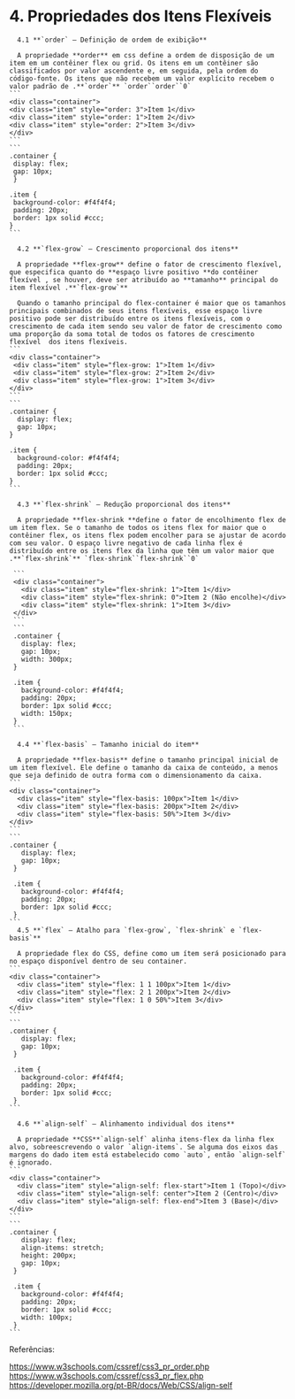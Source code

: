  # 4. Propriedades dos Itens Flexíveis

      4.1 **`order` – Definição de ordem de exibição**

      A propriedade **order** em css define a ordem de disposição de um item em um contêiner flex ou grid. Os itens em um contêiner são classificados por valor ascendente e, em seguida, pela ordem do código-fonte. Os itens que não recebem um valor explícito recebem o valor padrão de .**`order`** `order``order``0`
    ```
    <div class="container">
    <div class="item" style="order: 3">Item 1</div>
    <div class="item" style="order: 1">Item 2</div>
    <div class="item" style="order: 2">Item 3</div>
    </div>
    ```
    ```
    .container {
     display: flex;
     gap: 10px;
     }

    .item {
     background-color: #f4f4f4;
     padding: 20px;
     border: 1px solid #ccc;
    }
    ```

      4.2 **`flex-grow` – Crescimento proporcional dos itens**

      A propriedade **flex-grow** define o fator de crescimento flexível, que especifica quanto do **espaço livre positivo **do contêiner flexível , se houver, deve ser atribuído ao **tamanho** principal do item flexível .**`flex-grow`** 

      Quando o tamanho principal do flex-container é maior que os tamanhos  principais combinados de seus itens flexíveis, esse espaço livre  positivo pode ser distribuído entre os itens flexíveis, com o  crescimento de cada item sendo seu valor de fator de crescimento como  uma proporção da soma total de todos os fatores de crescimento flexível  dos itens flexíveis.
    ```
    <div class="container">
     <div class="item" style="flex-grow: 1">Item 1</div>
     <div class="item" style="flex-grow: 2">Item 2</div>
     <div class="item" style="flex-grow: 1">Item 3</div>
    </div>
    ```
    ```
    .container {
      display: flex;
      gap: 10px;
    }
    
    .item {
      background-color: #f4f4f4;
      padding: 20px;
      border: 1px solid #ccc;
    }
    ```

      4.3 **`flex-shrink` – Redução proporcional dos itens**

      A propriedade **flex-shrink **define o fator de encolhimento flex de um item flex. Se o tamanho de todos os itens flex for maior que o contêiner flex, os itens flex podem encolher para se ajustar de acordo com seu valor. O espaço livre negativo de cada linha flex é distribuído entre os itens flex da linha que têm um valor maior que .**`flex-shrink`** `flex-shrink``flex-shrink``0`

     ```
     <div class="container">
       <div class="item" style="flex-shrink: 1">Item 1</div>
       <div class="item" style="flex-shrink: 0">Item 2 (Não encolhe)</div>
       <div class="item" style="flex-shrink: 1">Item 3</div>
     </div>
     ```
     ```
     .container {
       display: flex;
       gap: 10px;
       width: 300px; 
     }
     
     .item {
       background-color: #f4f4f4;
       padding: 20px;
       border: 1px solid #ccc;
       width: 150px; 
     }
     ```

      4.4 **`flex-basis` – Tamanho inicial do item**

      A propriedade **flex-basis** define o tamanho principal inicial de um item flexível. Ele define o tamanho da caixa de conteúdo, a menos que seja definido de outra forma com o dimensionamento da caixa.
    ```
    <div class="container">
      <div class="item" style="flex-basis: 100px">Item 1</div>
      <div class="item" style="flex-basis: 200px">Item 2</div>
      <div class="item" style="flex-basis: 50%">Item 3</div>
    </div>
    ```
    ```
    .container {
       display: flex;
       gap: 10px;
     }
     
     .item {
       background-color: #f4f4f4;
       padding: 20px;
       border: 1px solid #ccc;
     }
    ```
      4.5 **`flex` – Atalho para `flex-grow`, `flex-shrink` e `flex-basis`**

      A propriedade flex do CSS, define como um ítem será posicionado para no espaço disponível dentro de seu container.
    ```
    <div class="container">
      <div class="item" style="flex: 1 1 100px">Item 1</div>
      <div class="item" style="flex: 2 1 200px">Item 2</div>
      <div class="item" style="flex: 1 0 50%">Item 3</div>
    </div>
    ```
    ```
    .container {
       display: flex;
       gap: 10px;
     }
     
     .item {
       background-color: #f4f4f4;
       padding: 20px;
       border: 1px solid #ccc;
     }
    ```

      4.6 **`align-self` – Alinhamento individual dos itens**

      A propriedade **CSS**`align-self` alinha itens-flex da linha flex alvo, sobreescrevendo o valor `align-items`. Se alguma dos eixos das margens do dado item está estabelecido como `auto`, então `align-self` é ignorado.
    ```
    <div class="container">
      <div class="item" style="align-self: flex-start">Item 1 (Topo)</div>
      <div class="item" style="align-self: center">Item 2 (Centro)</div>
      <div class="item" style="align-self: flex-end">Item 3 (Base)</div>
    </div>
    ```
    ```
    .container {
       display: flex;
       align-items: stretch; 
       height: 200px; 
       gap: 10px;
     }
     
     .item {
       background-color: #f4f4f4;
       padding: 20px;
       border: 1px solid #ccc;
       width: 100px;
     }
    ```

Referências:

https://www.w3schools.com/cssref/css3_pr_order.php
https://www.w3schools.com/cssref/css3_pr_flex.php
https://developer.mozilla.org/pt-BR/docs/Web/CSS/align-self
